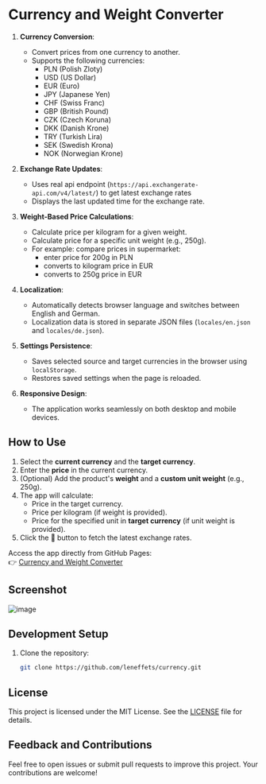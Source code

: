 # Currency and Weight Converter

1. **Currency Conversion**:
   - Convert prices from one currency to another.
   - Supports the following currencies:
     - PLN (Polish Zloty)
     - USD (US Dollar)
     - EUR (Euro)
     - JPY (Japanese Yen)
     - CHF (Swiss Franc)
     - GBP (British Pound)
     - CZK (Czech Koruna)
     - DKK (Danish Krone)
     - TRY (Turkish Lira)
     - SEK (Swedish Krona)
     - NOK (Norwegian Krone)

1. **Exchange Rate Updates**:
   - Uses real api endpoint (`https://api.exchangerate-api.com/v4/latest/`) to get latest exchange rates
   - Displays the last updated time for the exchange rate.

1. **Weight-Based Price Calculations**:
   - Calculate price per kilogram for a given weight.
   - Calculate price for a specific unit weight (e.g., 250g).
   - For example: compare prices in supermarket:
      * enter price for 200g in PLN
      * converts to kilogram price in EUR
      * converts to 250g price in EUR

1. **Localization**:
   - Automatically detects browser language and switches between English and German.
   - Localization data is stored in separate JSON files (`locales/en.json` and `locales/de.json`).

1. **Settings Persistence**:
   - Saves selected source and target currencies in the browser using `localStorage`.
   - Restores saved settings when the page is reloaded.

1. **Responsive Design**:
   - The application works seamlessly on both desktop and mobile devices.

## How to Use
1. Select the **current currency** and the **target currency**.
1. Enter the **price** in the current currency.
1. (Optional) Add the product's **weight** and a **custom unit weight** (e.g., 250g).
1. The app will calculate:
   - Price in the target currency.
   - Price per kilogram (if weight is provided).
   - Price for the specified unit in **target currency** (if unit weight is provided).
1. Click the 🔄 button to fetch the latest exchange rates.

Access the app directly from GitHub Pages:  
👉 [Currency and Weight Converter](https://leneffets.github.io/currency/)

## Screenshot
![image](https://github.com/user-attachments/assets/a1d71a72-45cc-4436-a050-f4c4cbb8373b)

## Development Setup

1. Clone the repository:
   ```bash
   git clone https://github.com/leneffets/currency.git
   ```

## License
This project is licensed under the MIT License. See the [LICENSE](LICENSE) file for details.

## Feedback and Contributions
Feel free to open issues or submit pull requests to improve this project. Your contributions are welcome!
